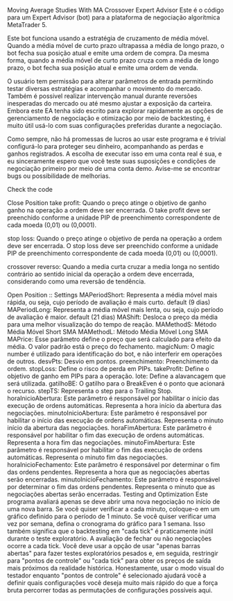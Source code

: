 Moving Average Studies With MA Crossover Expert Advisor
Este é o código para um Expert Advisor (bot) para a plataforma de negociação algorítmica MetaTrader 5.

Este bot funciona usando a estratégia de cruzamento de média móvel. Quando a média móvel de curto prazo ultrapassa a média de longo prazo, o bot fecha sua posição atual e emite uma ordem de compra. Da mesma forma, quando a média móvel de curto prazo cruza com a média de longo prazo, o bot fecha sua posição atual e emite uma ordem de venda.

O usuário tem permissão para alterar parâmetros de entrada permitindo testar diversas estratégias e acompanhar o movimento do mercado. Também é possivel realizar intervenção manual durante reversões inesperadas do mercado ou até mesmo ajustar a exposição da carteira. Embora este EA tenha sido escrito para explorar rapidamente as opções de gerenciamento de negociação e otimização por meio de backtesting, é muito útil usá-lo com suas configurações preferidas durante a negociação.

Como sempre, não há promessas de lucros ao usar este programa e é trivial configurá-lo para proteger seu dinheiro, acompanhando as perdas e ganhos registrados. A escolha de executar isso em uma conta real é sua, e eu sinceramente espero que você teste suas suposições e condições de negociação primeiro por meio de uma conta demo. Avise-me se encontrar bugs ou possibilidade de melhorias.

Check the code

Close Position
take profit: Quando o preço atinge o objetivo de ganho ganho na operação a ordem deve ser encerrada. O take profit deve ser preenchido conforme a unidade PIP de preenchimento correspondente de cada moeda (0,01) ou (0,0001).

stop loss: Quando o preço atinge o objetivo de perda na operação a ordem deve ser encerrada. O stop loss deve ser preenchido conforme a unidade PIP de preenchimento correspondente de cada moeda (0,01) ou (0,0001).

crossover reverso: Quando a media curta cruzar a media longa no sentido contrário ao sentido inicial da operação a ordem deve encerrada, considerando como uma reversão de tendência.

Open Position :: Settings
MAPeriodShort: Representa a média móvel mais rápida, ou seja, cujo período de avaliação é mais curto. default (9 dias)
MAPeriodLong: Representa a média móvel mais lenta, ou seja, cujo período de avaliação é maior. default (21 dias)
MAShift: Desloca o preço da média para uma melhor visualização do tempo de reação.
MAMethodS: Método Média Móvel Short SMA
MAMethodL: Método Média Móvel Long SMA
MAPrice: Esse parâmetro define o preço que será calculado para efeito da média. O valor padrão está o preço do fechamento.
magicNum: O magic number é utilizado para identificação do bot, e não interferir em operações de outros.
desvPts: Desvio em pontos.
preenchimento: Preenchimento da ordem.
stopLoss: Define o risco de perda em PIPs.
takeProfit: Define o objetivo de ganho em PIPs para a operação.
lote: Define a alavancagem que será utilizada.
gatilhoBE: O gatilho para o BreakEven é o ponto que acionará o recurso.
stepTS: Representa o step para o Trailing Stop.
horaInicioAbertura: Este parâmetro é responsável por habilitar o início das execução de ordens automáticas. Representa a hora início da abertura das negociações.
minutoInicioAbertura: Este parâmetro é responsável por habilitar o início das execução de ordens automáticas. Representa o minuto início da abertura das negociações.
horaFimAbertura: Este parâmetro é responsável por habilitar o fim das execução de ordens automáticas. Representa a hora fim das negociações.
minutoFimAbertura: Este parâmetro é responsável por habilitar o fim das execução de ordens automáticas. Representa o minuto fim das negociações.
horaInicioFechamento: Este parâmetro é responsável por determinar o fim das ordens pendentes. Representa a hora que as negociações abertas serão encerradas.
minutoInicioFechamento: Este parâmetro é responsável por determinar o fim das ordens pendentes. Representa o minuto que as negociações abertas serão encerradas.
Testing and Optimization
Este programa avaliará apenas se deve abrir uma nova negociação no início de uma nova barra. Se você quiser verificar a cada minuto, coloque-o em um gráfico definido para o período de 1 minuto. Se você quiser verificar uma vez por semana, defina o cronograma do gráfico para 1 semana. Isso também significa que o backtesting em "cada tick" é praticamente inútil durante o teste exploratório. A avaliação de fechar ou não negociações ocorre a cada tick. Você deve usar a opção de usar "apenas barras abertas" para fazer testes exploratórios pesados e, em seguida, restringir para "pontos de controle" ou "cada tick" para obter os preços de saída mais próximos da realidade histórica. Honestamente, usar o modo visual do testador enquanto "pontos de controle" é selecionado ajudará você a definir quais configurações você deseja muito mais rápido do que a força bruta percorrer todas as permutações de configurações possíveis aqui.